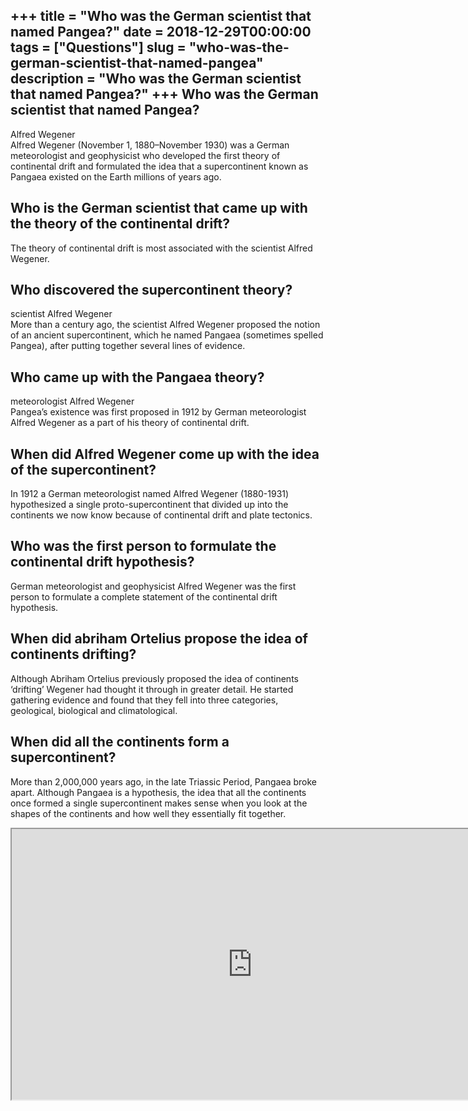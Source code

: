 +++
title = "Who was the German scientist that named Pangea?"
date = 2018-12-29T00:00:00
tags = ["Questions"]
slug = "who-was-the-german-scientist-that-named-pangea"
description = "Who was the German scientist that named Pangea?"
+++
Who was the German scientist that named Pangea?
-----------------------------------------------

Alfred Wegener  
Alfred Wegener (November 1, 1880–November 1930) was a German meteorologist and geophysicist who developed the first theory of continental drift and formulated the idea that a supercontinent known as Pangaea existed on the Earth millions of years ago.

Who is the German scientist that came up with the theory of the continental drift?
----------------------------------------------------------------------------------

The theory of continental drift is most associated with the scientist Alfred Wegener.

Who discovered the supercontinent theory?
-----------------------------------------

scientist Alfred Wegener  
More than a century ago, the scientist Alfred Wegener proposed the notion of an ancient supercontinent, which he named Pangaea (sometimes spelled Pangea), after putting together several lines of evidence.

Who came up with the Pangaea theory?
------------------------------------

meteorologist Alfred Wegener  
Pangea’s existence was first proposed in 1912 by German meteorologist Alfred Wegener as a part of his theory of continental drift.

When did Alfred Wegener come up with the idea of the supercontinent?
--------------------------------------------------------------------

In 1912 a German meteorologist named Alfred Wegener (1880-1931) hypothesized a single proto-supercontinent that divided up into the continents we now know because of continental drift and plate tectonics.

Who was the first person to formulate the continental drift hypothesis?
-----------------------------------------------------------------------

German meteorologist and geophysicist Alfred Wegener was the first person to formulate a complete statement of the continental drift hypothesis.

When did abriham Ortelius propose the idea of continents drifting?
------------------------------------------------------------------

Although Abriham Ortelius previously proposed the idea of continents ‘drifting’ Wegener had thought it through in greater detail. He started gathering evidence and found that they fell into three categories, geological, biological and climatological.

When did all the continents form a supercontinent?
--------------------------------------------------

More than 2,000,000 years ago, in the late Triassic Period, Pangaea broke apart. Although Pangaea is a hypothesis, the idea that all the continents once formed a single supercontinent makes sense when you look at the shapes of the continents and how well they essentially fit together.

<iframe allow="accelerometer; autoplay; clipboard-write; encrypted-media; gyroscope; picture-in-picture" allowfullscreen="" class="__youtube_prefs__  epyt-is-override  no-lazyload" data-no-lazy="1" data-origheight="433" data-origwidth="770" data-skipgform_ajax_framebjll="" height="433" id="_ytid_80422" loading="lazy" src="https://www.youtube.com/embed/VKq0pr4rbRs?enablejsapi=1&autoplay=0&cc_load_policy=0&cc_lang_pref=&iv_load_policy=1&loop=0&modestbranding=0&rel=1&fs=1&playsinline=0&autohide=2&theme=dark&color=red&controls=1&" title="YouTube player" width="770"></iframe>